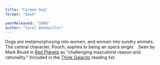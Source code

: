 ```yaml
---
title: "Carmen Dog"
format: "book"

yearReleased: "1988"
author: "Carol Emshwiller"
---
```

Dogs are metamorphosing into women, and women into sundry  animals. The central character, Pooch, aspires to being an opera singer.
 
Seen by Mark Bould in <a href="biblio.htm#Red Planets">Red  Planets</a> as "challenging masculinist reason and rationality." Included in the <a href="https://thinkgalactic.org/reading-lists/by-title/">Think Galactic</a>  reading list.
 